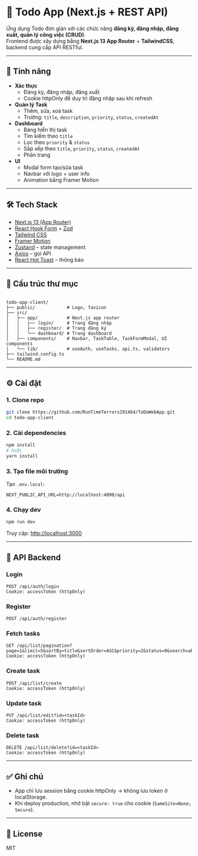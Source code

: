 # 📝 Todo App (Next.js + REST API)

Ứng dụng Todo đơn giản với các chức năng **đăng ký, đăng nhập, đăng xuất, quản lý công việc (CRUD)**.  
Frontend được xây dựng bằng **Next.js 13 App Router** + **TailwindCSS**, backend cung cấp API RESTful.

---

## 🚀 Tính năng

- **Xác thực**
  - Đăng ký, đăng nhập, đăng xuất
  - Cookie httpOnly để duy trì đăng nhập sau khi refresh
- **Quản lý Task**
  - Thêm, sửa, xoá task
  - Trường: `title`, `description`, `priority`, `status`, `createdAt`
- **Dashboard**
  - Bảng hiển thị task
  - Tìm kiếm theo `title`
  - Lọc theo `priority` & `status`
  - Sắp xếp theo `title`, `priority`, `status`, `createdAt`
  - Phân trang
- **UI**
  - Modal form tạo/sửa task
  - Navbar với logo + user info
  - Animation bằng Framer Motion

---

## 🛠️ Tech Stack

- [Next.js 13 (App Router)](https://nextjs.org/)
- [React Hook Form](https://react-hook-form.com/) + [Zod](https://zod.dev/)
- [Tailwind CSS](https://tailwindcss.com/)
- [Framer Motion](https://www.framer.com/motion/)
- [Zustand](https://zustand-demo.pmnd.rs/) – state management
- [Axios](https://axios-http.com/) – gọi API
- [React Hot Toast](https://react-hot-toast.com/) – thông báo

---

## 📂 Cấu trúc thư mục

```

todo-app-client/
├── public/            # Logo, favicon
├── src/
│   ├── app/           # Next.js app router
│   │   ├── login/     # Trang đăng nhập
│   │   ├── register/  # Trang đăng ký
│   │   └── dashboard/ # Trang dashboard
│   ├── components/    # Navbar, TaskTable, TaskFormModal, UI components
│   └── lib/           # useAuth, useTasks, api.ts, validators
├── tailwind.config.ts
└── README.md

````

---

## ⚙️ Cài đặt

### 1. Clone repo
```bash
git clone https://github.com/RunTimeTerrors291464/ToDoWebApp.git
cd todo-app-client
````

### 2. Cài dependencies

```bash
npm install
# hoặc
yarn install
```

### 3. Tạo file môi trường

Tạo `.env.local`:

```env
NEXT_PUBLIC_API_URL=http://localhost:4000/api
```

### 4. Chạy dev

```bash
npm run dev
```

Truy cập: [http://localhost:3000](http://localhost:3000)

---

## 🔑 API Backend

### Login

```
POST /api/auth/login
Cookie: accessToken (httpOnly)
```

### Register

```
POST /api/auth/register
```

### Fetch tasks

```
GET /api/list/pagination?page=1&limit=5&sortBy=title&sortOrder=ASC&priority=2&status=0&search=abc
Cookie: accessToken (httpOnly)
```

### Create task

```
POST /api/list/create
Cookie: accessToken (httpOnly)
```

### Update task

```
PUT /api/list/edit?id=<taskId>
Cookie: accessToken (httpOnly)
```

### Delete task

```
DELETE /api/list/delete?id=<taskId>
Cookie: accessToken (httpOnly)
```

---

## ✅ Ghi chú

* App chỉ lưu session bằng cookie httpOnly → không lưu token ở localStorage.
* Khi deploy production, nhớ bật `secure: true` cho cookie (`SameSite=None; Secure`).

---

## 📜 License

MIT
